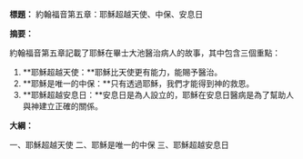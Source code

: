**標題：** 約翰福音第五章：耶穌超越天使、中保、安息日

**摘要：**

約翰福音第五章記載了耶穌在畢士大池醫治病人的故事，其中包含三個重點：

1. **耶穌超越天使：**耶穌比天使更有能力，能賜予醫治。
2. **耶穌是唯一的中保：**只有透過耶穌，我們才能得到神的救恩。
3. **耶穌超越安息日：**安息日是為人設立的，耶穌在安息日醫病是為了幫助人與神建立正確的關係。

**大綱：**

一、耶穌超越天使
二、耶穌是唯一的中保
三、耶穌超越安息日